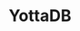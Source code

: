 ---
description: "
  YottaDB is a language-agnostic hierarchical key-value database that
  scales from small system-on-chip designs to large servers. Languages are supported
  through \u201Cwrappers\u201D with support currently available for C, Go, M, Perl,
  and Rust, with support for node.js and Python expected soon. Other wrappers from
  the community allow YottaDB to be a JSON data store. Octo provides JDBC / SQL-92
  based access for reporting and analytics with read-write access support coming
  in 2021. All our work is 100% free / open source."
layout: stand
logo: stands/yottadb/logo.png
new_this_year: |
  <p> 
    Since FOSDEM 2020, we have added production grade support for JDBC
    / SQL-92 access to the database for analytics and reporting, as well as production
    grade support for access from the Rust language.
    <br>
    We have made numerous smaller enhancements such as simpler installation, enhanced 
    troubleshooting tools, performance enhancements,
    and of course (like every software project) bug fixes.
  </p>
showcase: |
  <p>
    Based on a mature code base (in daily production use since 1986; continuously
    invested in and evolving since then), YottaDB is a language-agnostic hierarchical key-value
    database to which all common NoSQL and SQL use cases map well. Its robustness, scalability
    and security are demonstrated by the fact that it is the database of record for
    some of the largest real-time core-banking applications in the world, as well as
    a nation scale electronic health record system. In Belgium, it is the database of
    record for the University of Antwerp library system.
  </p>
  <br>
  <h3>Learn More about YottaDB:</h3>
    <ul>
      <li><a href="/stands/yottadb/features">Features</a></li>
      <li><a href="/stands/yottadb/how_it_works">How It Works</a></li>
      <li><a href="/stands/yottadb/use_cases">Use Cases</a></li>
      <li><a href="/stands/yottadb/success_stories">Success Stories</a></li>
    </ul>
themes:
 - Database engines
title: YottaDB
website: https://yottadb.com
show_on_overview: true
chatroom: yottadb
draft: true
---